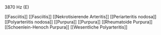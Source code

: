 3870 Hz (E)

[[Fasciitis]]
[[Fasciitis]]
[[Nekrotisierende Arteritis]]
[[Periarteritis nodosa]]
[[Polyarteriitis nodosa]]
[[Purpura]]
[[Purpura]]
[[Rheumatoide Purpura]]
[[Schoenlein-Henoch Purpura]]
[[Wesentliche Polyarteritis]]